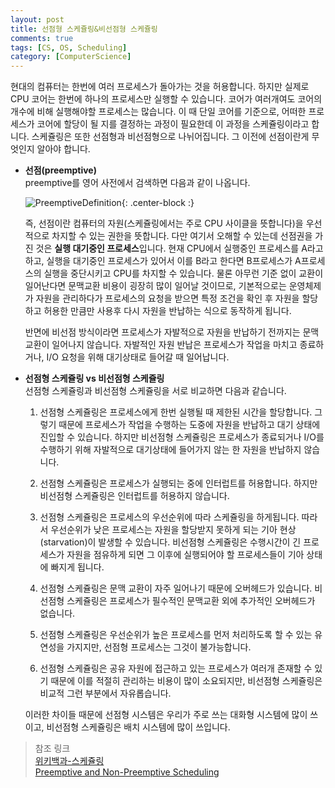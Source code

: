 ```yaml
---
layout: post
title: 선점형 스케쥴링&비선점형 스케쥴링
comments: true
tags: [CS, OS, Scheduling]
category: [ComputerScience]
---  
```


현대의 컴퓨터는 한번에 여러 프로세스가 돌아가는 것을 허용합니다. 하지만 실제로 CPU 코어는 한번에 하나의 프로세스만 실행할 수 있습니다. 코어가 여러개여도 코어의 개수에 비해 실행해야할 프로세스는 많습니다. 이 때 단일 코어를 기준으로, 어떠한 프로세스가 코어에 할당이 될 지를 결정하는 과정이 필요한데 이 과정을 스케쥴링이라고 합니다. 스케쥴링은 또한 선점형과 비선점형으로 나뉘어집니다. 그 이전에 선점이란게 무엇인지 알아야 합니다.

* **선점(preemptive)**  
  preemptive를 영어 사전에서 검색하면 다음과 같이 나옵니다.  

  ![PreemptiveDefinition]({{"/img/preemptiveDefinition.png"}}){: .center-block :}

  즉, 선점이란 컴퓨터의 자원(스케쥴링에서는 주로 CPU 사이클을 뜻합니다)을 우선적으로 차지할 수 있는 권한을 뜻합니다. 다만 여기서 오해할 수 있는데 선점권을 가진 것은 **실행 대기중인 프로세스**입니다. 현재 CPU에서 실행중인 프로세스를 A라고 하고, 실행을 대기중인 프로세스가 있어서 이를 B라고 한다면 B프로세스가 A프로세스의 실행을 중단시키고 CPU를 차지할 수 있습니다. 물론 아무런 기준 없이 교환이 일어난다면 문맥교환 비용이 굉장히 많이 일어날 것이므로, 기본적으로는 운영체제가 자원을 관리하다가 프로세스의 요청을 받으면 특정 조건을 확인 후 자원을 할당하고 허용한 만큼만 사용후 다시 자원을 반납하는 식으로 동작하게 됩니다.  
  
  반면에 비선점 방식이라면 프로세스가 자발적으로 자원을 반납하기 전까지는 문맥교환이 일어나지 않습니다. 자발적인 자원 반납은 프로세스가 작업을 마치고 종료하거나, I/O  요청을 위해 대기상태로 들어갈 때 일어납니다.  

* **선점형 스케쥴링 vs 비선점형 스케쥴링**  
  선점형 스케쥴링과 비선점형 스케쥴링을 서로 비교하면 다음과 같습니다.

  1. 선점형 스케쥴링은 프로세스에게 한번 실행될 때 제한된 시간을 할당합니다. 그렇기 때문에 프로세스가 작업을 수행하는 도중에 자원을 반납하고 대기 상태에 진입할 수 있습니다. 하지만 비선점형 스케쥴링은 프로세스가 종료되거나 I/O를 수행하기 위해 자발적으로 대기상태에 들어가지 않는 한 자원을 반납하지 않습니다.
  
  2. 선점형 스케쥴링은 프로세스가 실행되는 중에 인터럽트를 허용합니다. 하지만 비선점형 스케쥴링은 인터럽트를 허용하지 않습니다.
  
  3. 선점형 스케쥴링은 프로세스의 우선순위에 따라 스케쥴링을 하게됩니다. 따라서 우선순위가 낮은 프로세스는 자원을 할당받지 못하게 되는 기아 현상(starvation)이 발생할 수 있습니다. 비선점형 스케쥴링은 수행시간이 긴 프로세스가 자원을 점유하게 되면 그 이후에 실행되어야 할 프로세스들이 기아 상태에 빠지게 됩니다.  
  
  4. 선점형 스케쥴링은 문맥 교환이 자주 일어나기 때문에 오버헤드가 있습니다. 비선점형 스케쥴링은 프로세스가 필수적인 문맥교환 외에 추가적인 오버헤드가 없습니다.  
  
  5. 선점형 스케쥴링은 우선순위가 높은 프로세스를 먼저 처리하도록 할 수 있는 유연성을 가지지만, 선점형 프로세스는 그것이 불가능합니다.
  
  6. 선점형 스케쥴링은 공유 자원에 접근하고 있는 프로세스가 여러개 존재할 수 있기 때문에 이를 적절히 관리하는 비용이 많이 소요되지만, 비선점형 스케쥴링은 비교적 그런 부분에서 자유롭습니다.  

  이러한 차이들 때문에 선점형 시스템은 우리가 주로 쓰는 대화형 시스템에 많이 쓰이고, 비선점형 스케쥴링은 배치 시스템에 많이 쓰입니다.
   
> 참조 링크  
> [위키백과-스케쥴링](https://ko.wikipedia.org/wiki/스케줄링_(컴퓨팅)#cite_note-2)  
> [Preemptive and Non-Preemptive Scheduling](https://www.geeksforgeeks.org/preemptive-and-non-preemptive-scheduling/)
